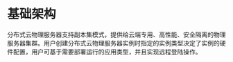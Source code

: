 # 基础架构

分布式云物理服务器支持副本集模式，提供给云端专用、高性能、安全隔离的物理服务器集群。用户创建分布式云物理服务器实例时指定的实例类型决定了实例的硬件配置，用户可基于需要部署运行的应用类型，并且实现远程登陆操作。
